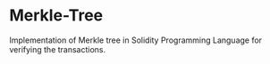 # Merkle-Tree
Implementation of Merkle tree in Solidity Programming Language for verifying the transactions.
